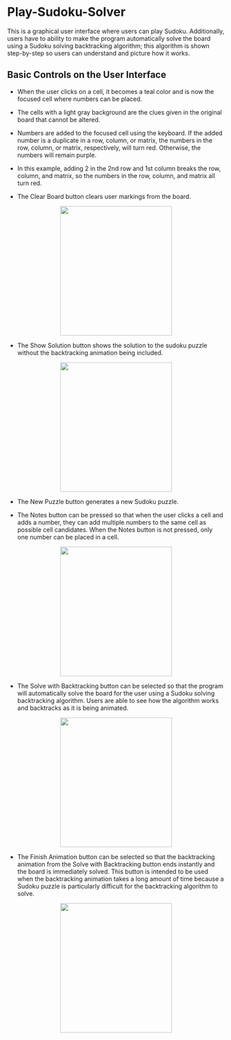 # Play-Sudoku-Solver
This is a graphical user interface where users can play Sudoku. Additionally, users have to ability to make the program automatically solve the board using a Sudoku solving backtracking algorithm; this algorithm is shown step-by-step so users can understand and picture how it works.

## Basic Controls on the User Interface

- When the user clicks on a cell, it becomes a teal color and is now the focused cell where numbers can be placed.

- The cells with a light gray background are the clues given in the original board that cannot be altered.

- Numbers are added to the focused cell using the keyboard. If the added number is a duplicate in a row, column, or matrix, the numbers in the row, column, or matrix, respectively, will turn red. Otherwise, the numbers will remain purple.

- In this example, adding 2 in the 2nd row and 1st column breaks the row, column, and matrix, so the numbers in the row, column, and matrix all turn red.

- The Clear Board button clears user markings from the board.

<p align = "center">
  <img src = "https://user-images.githubusercontent.com/63945057/88468122-f25e4480-ce93-11ea-92e3-b90654477014.gif" width = 259 height = 300>
</p>  


- The Show Solution button shows the solution to the sudoku puzzle without the backtracking animation being included.

<p align = "center">
  <img src = "https://user-images.githubusercontent.com/63945057/88468190-b5468200-ce94-11ea-83ad-67d557e88bd7.gif" width = 259 height = 300>
</p>  

- The New Puzzle button generates a new Sudoku puzzle.

- The Notes button can be pressed so that when the user clicks a cell and adds a number, they can add multiple numbers to the same cell as possible cell candidates. When the Notes button is not pressed, only one number can be placed in a cell.

<p align = "center">
  <img src = "https://user-images.githubusercontent.com/63945057/88468203-f9d21d80-ce94-11ea-9661-46228bd20f0a.gif" width = 259 height = 300>
</p>  

- The Solve with Backtracking button can be selected so that the program will automatically solve the board for the user using a Sudoku solving backtracking algorithm. Users are able to see how the algorithm works and backtracks as it is being animated.

<p align = "center">
  <img src = "https://user-images.githubusercontent.com/63945057/88468872-5e45aa80-ce9e-11ea-8504-10c047c03d20.gif" width = 259 height = 300>
</p>  

- The Finish Animation button can be selected so that the backtracking animation from the Solve with Backtracking button ends instantly and the board is immediately solved. This button is intended to be used when the backtracking animation takes a long amount of time because a Sudoku puzzle is particularly difficult for the backtracking algorithm to solve.

<p align = "center">
  <img src = "https://user-images.githubusercontent.com/63945057/88468319-8c26f100-ce96-11ea-8bf0-5885e15ec023.gif" width = 259 height = 300>
</p>  

